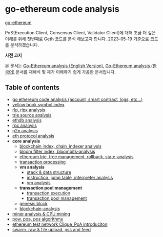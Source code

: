 # go-ethereum code analysis


[go-ethereum](https://github.com/ethereum/go-ethereum)

PoS(Execution Client, Consensus Client, Validator Client)에 대해 조금 더 깊은 이해를 위해 첫번째로 Geth 코드를 분석 해보고자 합니다.
2023-05-19 기준으로 코드를 분석하겠습니다.

**사전 고지**

본 문서는  [Go-Ethereum analysis (English Version)](https://github.com/agiletechvn/go-ethereum-code-analysis), [Go-Ethereum analysis (한국어)](https://github.com/scalalang2/go-ethereum-code-analysis) 문서를 재해석 및 제가 이해하기 쉽게 가공한 문서입니다.

## Table of contents

- [go ethereum code analysis (account, smart contract, logs, etc...)](/go-ethereum-code-analysis.md)
- [yellow book symbol index](symbol-index.md)
- [rlp, rlpx analysis](/rlp-analysis.md)
- [trie source analysis](/trie-analysis.md)
- [ethdb analysis](/ethdb-analysis.md)
- [rpc analysis](/rpc-analysis.md)
- [p2p analysis](/p2p-analysis.md)
- [eth protocol analysis](/eth-analysis.md)
- **core analysis**
  - [blockchain index, chain_indexer analysis](/core-chain_indexer-analysis.md)
  - [bloom filter index, bloombits-analysis](/core-bloombits-analysis.md)
  - [ethereum trie, tree management, rollback, state-analysis](/core-state-analysis.md)
  - [transaction processing](/core-state-process-analysis.md)
  - **vm analysis**
    - [stack & data structure](/core-vm-stack-memory-analysis.md)
    - [instruction, jump table, interpreter analysis](/core-vm-jumptable-instruction.md)
    - [vm analysis](/core-vm-analysis.md)
  - **transaction pool management**
    - [transaction execution](/core-txlist-data-structure-analysis.md)
    - [transaction pool management](/core-txpool-analysis.md)
  - [genesis block](/core-genesis-analysis.md)
  - [blockchain-analysis](/core-blockchain-analysis.md)
- [miner analysis & CPU mining](/miner-analysis-CPU-mining.md)
- [pow, poa, pos algorithms](/pow-analysis.md)
- [ethereum test network Clique_PoA introduciton](/ethereum-Clique_PoA-introduction.md)
- [swarm, raw & file upload, pss and feed](/ethereum-swarm-introduction.md)
